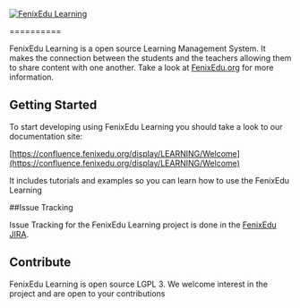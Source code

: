 [![FenixEdu Learning](https://cloud.githubusercontent.com/assets/132118/5299448/476cb41c-7bbf-11e4-981f-0a1905ca0f5b.png)](https://fenixedu.org)

==========

FenixEdu Learning is a open source Learning Management System. It makes the connection between the students and the teachers allowing them to share content with one another. Take a look at [FenixEdu.org](http://fenixedu.org/) for more information.

## Getting Started

To start developing using FenixEdu Learning you should take a look to our documentation site:

[https://confluence.fenixedu.org/display/LEARNING/Welcome](https://confluence.fenixedu.org/display/LEARNING/Welcome)

It includes tutorials and examples so you can learn how to use the FenixEdu Learning

##Issue Tracking

Issue Tracking for the FenixEdu Learning project is done in the [FenixEdu JIRA](https://jira.fenixedu.org/browse/LEARNING).


## Contribute

FenixEdu Learning is open source LGPL 3. We welcome interest in the project and are open to your contributions
